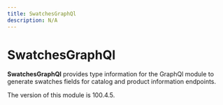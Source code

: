 ```yaml
---
title: SwatchesGraphQl
description: N/A
---
```


# SwatchesGraphQl

**SwatchesGraphQl** provides type information for the GraphQl module
to generate swatches fields for catalog and product information endpoints.

<InlineAlert slots="text" />
The version of this module is 100.4.5.
